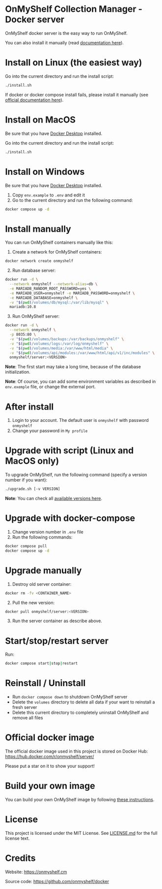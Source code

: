 # OnMyShelf Collection Manager - Docker server

OnMyShelf docker server is the easy way to run OnMyShelf.

You can also install it manually (read [documentation here](https://docs.onmyshelf.cm/admin-guide/)).

# Install on Linux (the easiest way)
Go into the current directory and run the install script:
```bash
./install.sh
```
If docker or docker compose install fails, please install it manually (see [official documentation here](https://docs.docker.com/get-docker/)).

# Install on MacOS
Be sure that you have [Docker Desktop](https://docs.docker.com/get-docker/) installed.

Go into the current directory and run the install script:
```bash
./install.sh
```

# Install on Windows
Be sure that you have [Docker Desktop](https://docs.docker.com/get-docker/) installed.

1. Copy `env.example` to `.env` and edit it
2. Go to the current directory and run the following command:
```bash
docker compose up -d
```

# Install manually
You can run OnMyShelf containers manually like this:

1. Create a network for OnMyShelf containers:
```bash
docker network create onmyshelf
```
2. Run database server:
```bash
docker run -d \
  --network onmyshelf --network-alias=db \
  -e MARIADB_RANDOM_ROOT_PASSWORD=yes \
  -e MARIADB_USER=onmyshelf -e MARIADB_PASSWORD=onmyshelf \
  -e MARIADB_DATABASE=onmyshelf \
  -v "$(pwd)/volumes/db/mysql:/var/lib/mysql" \
  mariadb:10.8
```
3. Run OnMyShelf server:
```bash
docker run -d \
  --network onmyshelf \
  -p 8035:80 \
  -v "$(pwd)/volumes/backups:/var/backups/onmyshelf" \
  -v "$(pwd)/volumes/logs:/var/log/onmyshelf" \
  -v "$(pwd)/volumes/media:/var/www/html/media" \
  -v "$(pwd)/volumes/api/modules:/var/www/html/api/v1/inc/modules" \
  onmyshelf/server:<VERSION>
```
**Note**: The first start may take a long time, because of the database initialization.

**Note**: Of course, you can add some environment variables as described in `env.exemple` file, or change the external port.

# After install
1. Login to your account. The default user is `onmyshelf` with password `onmyshelf`
2. Change your password in `My profile`

# Upgrade with script (Linux and MacOS only)
To upgrade OnMyShelf, run the following command (specify a version number if you want):
```bash
./upgrade.sh [-v VERSION]
```

**Note**: You can check all [available versions here](https://hub.docker.com/r/onmyshelf/server/tags).

# Upgrade with docker-compose
1. Change version number in `.env` file
2. Run the following commands:
```bash
docker compose pull
docker compose up -d
```

# Upgrade manually
1. Destroy old server container:
```bash
docker rm -fv <CONTAINER_NAME>
```
2. Pull the new version:
```bash
docker pull onmyshelf/server:<VERSION>
```
3. Run the server container as describe above.

# Start/stop/restart server
Run: 
```bash
docker compose start|stop|restart
```

# Reinstall / Uninstall
- Run `docker compose down` to shutdown OnMyShelf server
- Delete the `volumes` directory to delete all data if your want to reinstall a fresh server
- Delete this current directory to completely uninstall OnMyShelf and remove all files

# Official docker image
The official docker image used in this project is stored on Docker Hub: https://hub.docker.com/r/onmyshelf/server/

Please put a star on it to show your support!

# Build your own image
You can build your own OnMyShelf image by following [these instructions](build/README.md).

# License
This project is licensed under the MIT License. See [LICENSE.md](LICENSE.md) for the full license text.

# Credits
Website: https://onmyshelf.cm

Source code: https://github.com/onmyshelf/docker
